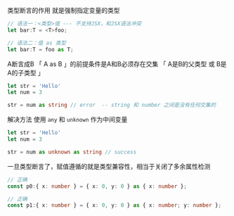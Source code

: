 类型断言的作用 就是强制指定变量的类型

```ts
// 语法一：<类型>值 --- 不支持JSX，和JSX语法冲突
let bar:T = <T>foo;

// 语法二：值 as 类型
let bar:T = foo as T;
```



A断言成B 「 A as B 」的前提条件是A和B必须存在交集 「 A是B的父类型 或 B是A的子类型 」

```ts
let str = 'Hello'
let num = 3

str = num as string // error  -- string 和 number 之间是没有任何交集的
```

解决方法 使用 `any` 和 `unknown` 作为中间变量

```ts
let str = 'Hello'
let num = 3

str = num as unknown as string // success
```



一旦类型断言了，赋值遵循的就是类型兼容性，相当于关闭了多余属性检测

```ts
// 正确
const p0:{ x: number } = { x: 0, y: 0 } as { x: number };

// 正确
const p1:{ x: number } = { x: 0, y: 0 } as { x: number; y: number };
```

